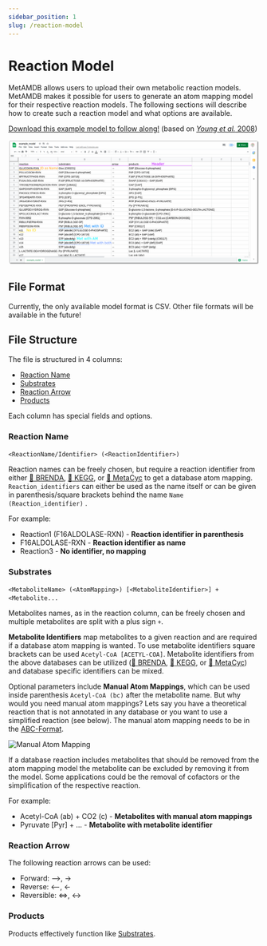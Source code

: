 ```yaml
---
sidebar_position: 1
slug: /reaction-model
---
```


# Reaction Model

MetAMDB allows users to upload their own metabolic reaction models. MetAMDB makes it possible for users to generate an atom mapping model for their respective reaction models. The following sections will describe how to create such a reaction model and what options are available.

[Download this example model to follow along!](../assets/example_model.csv) (based on [*Young et al.* 2008](https://doi.org/10.1002/bit.21632))

![Reaction Model](../assets/img/example_model_screenshot.png)

<!-- ![Reaction Model Upload](../assets/video/metamdb_upload.gif) -->

## File Format
Currently, the only available model format is CSV. Other file formats will be available in the future!

## File Structure
The file is structured in 4 columns: 
- [Reaction Name](/docs/reaction-model#reaction-name)
- [Substrates](/docs/reaction-model#substrates)
- [Reaction Arrow](/docs/reaction-model#reaction-arrow)
- [Products](/docs/reaction-model#products)

Each column has special fields and options.

### Reaction Name
```<ReactionName/Identifier> (<ReactionIdentifier>)```

Reaction names can be freely chosen, but require a reaction identifier from either [:link: BRENDA](https://www.brenda-enzymes.org/), [:link: KEGG](https://www.genome.jp/kegg/), or [:link: MetaCyc](https://metacyc.org/) to get a database atom mapping. `Reaction_identifiers` can either be used as the name itself or can be given in parenthesis/square brackets behind the name `Name (Reaction_identifier)` .

For example:
- Reaction1 (F16ALDOLASE-RXN) - **Reaction identifier in parenthesis**
- F16ALDOLASE-RXN - **Reaction identifier as name**
- Reaction3 - **No identifier, no mapping**

### Substrates
```<MetaboliteName> (<AtomMapping>) [<MetaboliteIdentifier>] + <Metabolite...```

Metabolites names, as in the reaction column, can be freely chosen and multiple metabolites are split with a plus sign `+`.

**Metabolite Identifiers** map metabolites to a given reaction and are required if a database atom mapping is wanted. To use metabolite identifiers square brackets can be used `Acetyl-CoA [ACETYL-COA]`. Metabolite identifiers from the above databases can be utilized ([:link: BRENDA](https://www.brenda-enzymes.org/), [:link: KEGG](https://www.genome.jp/kegg/), or [:link: MetaCyc](https://metacyc.org/)) and database specific identifiers can be mixed.

Optional parameters include **Manual Atom Mappings**, which can be used inside parenthesis `Acetyl-CoA (bc)` after the metabolite name. But why would you need manual atom mappings? Lets say you have a theoretical reaction that is not annotated in any database or you want to use a simplified reaction (see below). The manual atom mapping needs to be in the [ABC-Format](/docs/getting-started#abc-format).

![Manual Atom Mapping](../assets/img/v51_manual_aam.png)

If a database reaction includes metabolites that should be removed from the atom mapping model the metabolite can be excluded by removing it from the model. Some applications could be the removal of cofactors or the simplification of the respective reaction.

For example:
- Acetyl-CoA (ab) + CO2 (c) - **Metabolites with manual atom mappings**
- Pyruvate [Pyr] + ... - **Metabolite with metabolite identifier**

### Reaction Arrow
The following reaction arrows can be used:
- Forward: -->, ->
- Reverse: <--, <-
- Reversible: <=>, <->

### Products
Products effectively function like [Substrates](/docs/reaction-model#substrates).